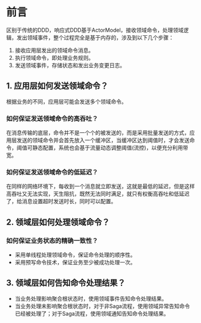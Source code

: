 # 前言

区别于传统的DDD，响应式DDD基于ActorModel，接收领域命令，处理领域逻辑，发出领域事件，整个过程完全是基于内存的，涉及到以下几个步骤：

1. 接收应用层发出的领域命令消息。
2. 执行领域命令，即处理业务规则。
3. 发送领域事件，存储状态和发出业务变更日志。

## 1. 应用层如何发送领域命令？

根据业务的不同，应用层可能会发送多个领域命令。

### 如何保证发送领域命令的高吞吐？

在消息传输的底层，命令并不是一个个的被发送的，而是采用批量发送的方式，应用层发送的领域命令并会首先放入一个缓冲区，当缓冲区达到阈值时，才会发送命令，阈值可静态配置，系统也会基于流量动态调整阈值(流控)，以便充分利用带宽。

### 如何保证发送领域命令的低延迟？

在同样的网络环境下，每收到一个消息就立即发送，这就是最低的延迟，但是这样高吞吐又无法实现，天生阻抗，既然无法同时满足，就只有权衡高吞吐和低延迟了，给消息设置超时发送时长，同时可以配置。

## 2. 领域层如何处理领域命令？

### 如何保证业务状态的精确一致性？

- 采用单线程处理领域命令，保证命令处理的顺序性。
- 采用预写命令技术，保证业务至少被成功处理一次。

## 3. 领域层如何告知命令处理结果？

- 当业务处理影响聚合根状态时，使用领域事件告知命令处理结果。
- 当业务处理未影响聚合根状态时，对于非Saga流程，使用领域异常告知命令已经被处理了；对于Saga流程，使用领域通知告知命令处理结果。